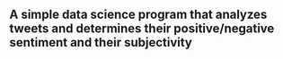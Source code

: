 ## A simple data science program that analyzes tweets and determines their positive/negative sentiment and their subjectivity
